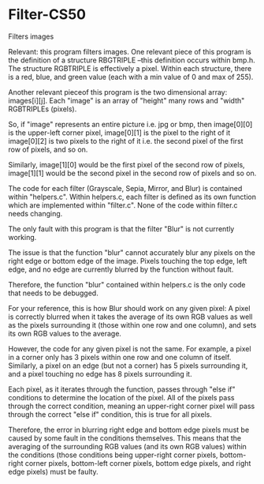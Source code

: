 # Filter-CS50
Filters images

Relevant: this program filters images. One relevant piece of this program is the definition of a structure RBGTRIPLE –this definition occurs within bmp.h.
The structure RGBTRIPLE is effectively a pixel. Within each structure, there is a red, blue, and green value (each with a min value of 0 and max of 255). 

Another relevant pieceof this program is the two dimensional array: images[i][j]. Each "image" is an array of "height" many rows and "width" RGBTRIPLEs (pixels).

So, if "image" represents an entire picture i.e. jpg or bmp, then image[0][0] is the upper-left corner pixel, image[0][1] is the pixel to the right of it
image[0][2] is two pixels to the right of it i.e. the second pixel of the first row of pixels, and so on.

Similarly, image[1][0] would be the first pixel of the second row of pixels, image[1][1] would be the second pixel in the second row of pixels and so on. 

The code for each filter (Grayscale, Sepia, Mirror, and Blur) is contained within "helpers.c". Within helpers.c, each filter is defined as its own function which
are implemented within "filter.c". None of the code within filter.c needs changing.

The only fault with this program is that the filter "Blur" is not currently working. 

The issue is that the function "blur" cannot accurately blur any pixels on the right edge or bottom edge of the image. Pixels touching the top edge, left edge, and
no edge are currently blurred by the function without fault.

Therefore, the function "blur" contained within helpers.c is the only code that needs to be debugged.

For your reference, this is how Blur should work on any given pixel: A pixel is correctly blurred when it takes the average of its own RGB values as well as the 
pixels surrounding it (those within one row and one column), and sets its own RGB values to the average.

However, the code for any given pixel is not the same. For example, a pixel in a corner only has 3 pixels within one row and one column of itself. Similarly, 
a pixel on an edge (but not a corner) has 5 pixels surrounding it, and a pixel touching no edge has 8 pixels surrounding it.

Each pixel, as it iterates through the function, passes through "else if" conditions to determine the location of the pixel. All of the pixels pass through the 
correct condition, meaning an upper-right corner pixel will pass through the correct "else if" condition, this is true for all pixels. 

Therefore, the error in blurring right edge and bottom edge pixels must be caused by some fault in the conditions themselves. This means that the averaging of the
surrounding RGB values (and its own RGB values) within the conditions (those conditions being upper-right corner pixels, bottom-right corner pixels, bottom-left
corner pixels, bottom edge pixels, and right edge pixels) must be faulty.
